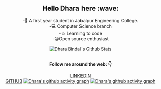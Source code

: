   <div align="center">
<h2> 𝐇𝐞𝐥𝐥𝐨 Dhara here :wave:</h2>
</div>


<div align="center">

-:european_post_office: A first year student in Jabalpur Engineering College. <br>
-:computer: Computer Science branch <br>
-:relaxed: Learning to code <br>
-:grinning:Open source enthusiast

</div>

<div align="center">

<img align="center" src="https://github-readme-stats.vercel.app/api?username=bindaldhara&include_all_commits=true&count_private=true&show_icons=true&line_height=20&title_color=7A7ADB&icon_color=2234AE&text_color=D3D3D3&bg_color=0,000000,130F40" alt="Dhara Bindal's Github Stats">

</br>
</br>

<b>Follow me around the web: :point_down:</b><br>

   <a target="_blank" href="https://www.linkedin.com/in/dhara-bindal-48996a1b">LINKEDIN</a>  
  <a target="_blank" href="https://github.com/bindaldhara">GITHUB</a> 
  [![Dhara's github activity graph](https://activity-graph.herokuapp.com/graph?username=bindaldhara)](https://github.com/bindaldhara/github-readme-activity-graph)
[![Dhara's github activity graph](https://activity-graph.herokuapp.com/graph?username=bindaldhara&theme=react-dark)](https://github.com/bindaldhara/github-readme-activity-graph)

</div>



